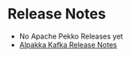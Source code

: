 # Release Notes

* No Apache Pekko Releases yet
* [Alpakka Kafka Release Notes](https://pekko.apache.org/docs/pekko-connectors-kafka-kafka/current/release-notes/index.html)
